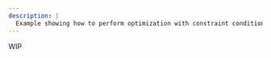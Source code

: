 ```yaml
---
description: |
  Example showing how to perform optimization with constraint conditions using Tunny.
---
```


WIP
